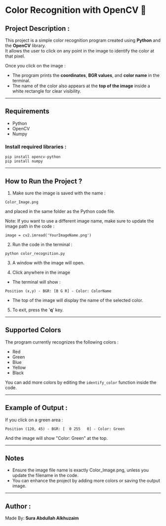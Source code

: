 # Color Recognition with OpenCV 🎨

## Project Description :
This project is a simple color recognition program created using **Python** and the **OpenCV** library.  
It allows the user to click on any point in the image to identify the color at that pixel.

Once you click on the image :
- The program prints the **coordinates**, **BGR values**, and **color name** in the terminal.
- The name of the color also appears at the **top of the image** inside a white rectangle for clear visibility.

---

## Requirements
- Python 
- OpenCV
- Numpy

### Install required libraries :
```
pip install opencv-python
pip install numpy
```

---

## How to Run the Project ?
1. Make sure the image is saved with the name :
```
Color_Image.png
```
and placed in the same folder as the Python code file.

Note: If you want to use a different image name, make sure to update the image path in the code :
```
image = cv2.imread('YourImageName.png')
```

2. Run the code in the terminal :
```
python color_recognition.py
```

3. A window with the image will open.

4. Click anywhere in the image
- The terminal will show :
```
Position (x,y) - BGR: [B G R] - Color: ColorName
```
- The top of the image will display the name of the selected color.

5. To exit, press the '**q**' key.

---

## Supported Colors 
The program currently recognizes the following colors : 
- Red
- Green
- Blue
- Yellow
- Black

You can add more colors by editing the `identify_color` function inside the code.

---

## Example of Output :
If you click on a green area :
```
Position (120, 45) - BGR: [  0 255   0] - Color: Green
```
And the image will show "Color: Green" at the top.

---

## Notes
- Ensure the image file name is exactly Color_Image.png, unless you update the filename in the code.
- You can enhance the project by adding more colors or saving the output image.

---

## Author :
Made By: **Sura Abdullah Alkhuzaim**
